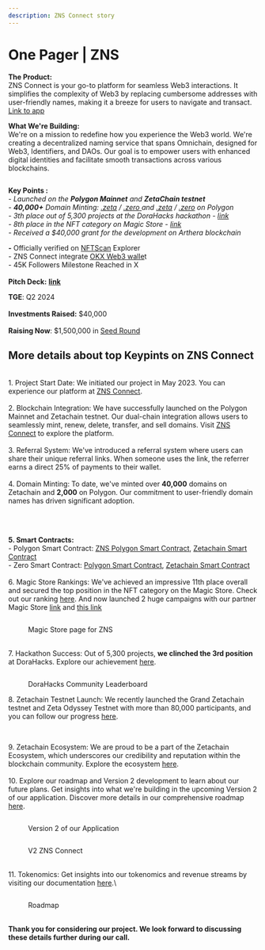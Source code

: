 ```yaml
---
description: ZNS Connect story
---
```


# One Pager | ZNS

**The Product:**\
ZNS Connect is your go-to platform for seamless Web3 interactions. It simplifies the complexity of Web3 by replacing cumbersome addresses with user-friendly names, making it a breeze for users to navigate and transact.\
[Link to app](https://app.znsconnect.io/)

**What We're Building:**\
We're on a mission to redefine how you experience the Web3 world. We're creating a decentralized naming service that spans Omnichain, designed for Web3, Identifiers, and DAOs. Our goal is to empower users with enhanced digital identities and facilitate smooth transactions across various blockchains.



<figure><img src="../.gitbook/assets/slide 7.png" alt=""><figcaption></figcaption></figure>

**Key Points :**\
\- _Launched on the **Polygon Mainnet** and **ZetaChain testnet**_\
_- **40,000+** Domain Minting:_ [_.zeta_](https://zetachain-athens-3.blockscout.com/token/0xe1e33AeaCdCC0526BeF6985155e8a108D83D1B61) _/_ [_.zero_ ](https://zetachain-athens-3.blockscout.com/token/0xc9AB3aAbfe5C56Fb9e9e63E7d199940588E55c24?tab=inventory)_and_ [_.zeta_](https://polygonscan.com/token/0x4D880B6ccc60AB31C20eec96be6b47BE4B28Bc2A) _/_ [_.zero_](https://polygonscan.com/token/0x2613702fa854dE61c67384C3b787D0795b4481a0) _on Polygon_\
_- 3th place out of 5,300 projects at the DoraHacks hackathon -_ [_link_](https://dorahacks.io/buidl) \
_- 8th place in the NFT category on Magic Store -_ [_link_ ](https://magic.store/app/zns-connect)\
_- Received a $40,000 grant for the development on Arthera blockchain_

**-** Officially verified on [NFTScan](https://polygon.nftscan.com/0x4d880b6ccc60ab31c20eec96be6b47be4b28bc2a) Explorer\
\- ZNS Connect integrate [OKX Web3 walle](https://medium.com/@okxweb3/access-zns-connect-using-the-okx-wallet-web-extension-f4e0116a27dd)t\
\- 45K Followers Milestone Reached in X\
\
**Pitch Deck:** [**link**](https://docs.znsconnect.io/pitch-deck)

**TGE**: Q2 2024\
\
**Investments Raised:** $40,000\
\
**Raising Now**: $1,500,000 in [Seed Round](https://docs.znsconnect.io/tokenomics-and-revenue-streams)&#x20;

## More details about top Keypints on ZNS Connect

\
1\. Project Start Date: We initiated our project in May 2023. You can experience our platform at [ZNS Connect](https://app.znsconnect.io/).\
\
2\. Blockchain Integration: We have successfully launched on the Polygon Mainnet and Zetachain testnet. Our dual-chain integration allows users to seamlessly mint, renew, delete, transfer, and sell domains. Visit [ZNS Connect](https://app.znsconnect.io/my-domains/2?tld=zeta) to explore the platform.\
\
3\. Referral System: We've introduced a referral system where users can share their unique referral links. When someone uses the link, the referrer earns a direct 25% of payments to their wallet.\
\
4\. Domain Minting: To date, we've minted over **40,000** domains on Zetachain and **2,000** on Polygon. Our commitment to user-friendly domain names has driven significant adoption.

<figure><img src="../.gitbook/assets/slide 10 (1).png" alt=""><figcaption></figcaption></figure>

\
\
**5. Smart Contracts:**\
\- Polygon Smart Contract: [ZNS Polygon Smart Contract](https://polygonscan.com/token/0x4D880B6ccc60AB31C20eec96be6b47BE4B28Bc2A), [Zetachain Smart Contract](https://zetachain-athens-3.blockscout.com/token/0xe1e33AeaCdCC0526BeF6985155e8a108D83D1B61)\
\- Zero Smart Contract: [Polygon Smart Contract](https://polygonscan.com/token/0x2613702fa854dE61c67384C3b787D0795b4481a0), [Zetachain Smart Contract](https://zetachain-athens-3.blockscout.com/token/0xc9AB3aAbfe5C56Fb9e9e63E7d199940588E55c24)\
\
6\. Magic Store Rankings: We've achieved an impressive 11th place overall and secured the top position in the NFT category on the Magic Store. Check out our ranking [here](https://magic.store/app/zns-connect). And now launched 2 huge campaigns with our partner Magic Store [link](./) and [this link](./)

<figure><img src="../.gitbook/assets/Screenshot 2023-10-03 at 12.25.26.png" alt=""><figcaption><p>Magic Store page for ZNS</p></figcaption></figure>

\
7\. Hackathon Success: Out of 5,300 projects, **we clinched the 3rd position** at DoraHacks. Explore our achievement [here](https://dorahacks.io/buidl).

<figure><img src="../.gitbook/assets/Screenshot 2023-12-01 at 14.17.47.png" alt=""><figcaption><p>DoraHacks Community Leaderboard</p></figcaption></figure>

8\. Zetachain Testnet Launch: We recently launched the Grand Zetachain testnet and Zeta Odyssey Testnet with more than 80,000 participants, and you can follow our progress [here](https://app.questn.com/event/814810039426527239).

<figure><img src="../.gitbook/assets/Screenshot 2023-12-01 at 14.23.08.png" alt=""><figcaption></figcaption></figure>

\
9\. Zetachain Ecosystem: We are proud to be a part of the Zetachain Ecosystem, which underscores our credibility and reputation within the blockchain community. Explore the ecosystem [here](https://www.zetachain.com/ecosystem).\
\
10\. Explore our roadmap and Version 2 development to learn about our future plans. Get insights into what we're building in the upcoming Version 2 of our application. Discover more details in our comprehensive roadmap [here](https://docs.znsconnect.io/roadmap-and-future-development).

<figure><img src="../.gitbook/assets/Group 8.png" alt=""><figcaption><p>Version 2 of our Application </p></figcaption></figure>

<figure><img src="../.gitbook/assets/slide 5.png" alt=""><figcaption><p>V2 ZNS Connect </p></figcaption></figure>

\
11\. Tokenomics: Get insights into our tokenomics and revenue streams by visiting our documentation [here](https://docs.znsconnect.io/tokenomics-and-revenue-streams).\


<figure><img src="../.gitbook/assets/Roadmap ZNS.png" alt=""><figcaption><p>Roadmap</p></figcaption></figure>

\
**Thank you for considering our project. We look forward to discussing these details further during our call.**

